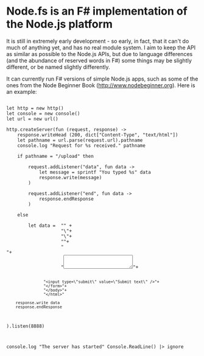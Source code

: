 Node.fs is an F# implementation of the Node.js platform
============================================
It is still in extremely early development - so early, in fact, that it can't do much of anything yet, and has no real module system.
I aim to keep the API as similar as possible to the Node.js APIs, but due to language differences (and the abundance of reserved words in F#) some things may be slightly different, or be named slightly differently.

It can currently run F# versions of simple Node.js apps, such as some of the ones from the Node Beginner Book (http://www.nodebeginner.org).
Here is an example:
<pre>
<code>
let http = new http()
let console = new console()
let url = new url()

http.createServer(fun (request, response) -> 
	response.writeHead (200, dict["Content-Type", "text/html"])
	let pathname = url.parse(request.url).pathname
	console.log "Request for %s received." pathname

	if pathname = "/upload" then
		
		request.addListener("data", fun data -> 
			let message = sprintf "You typed %s" data 
			response.write(message)
		) 

		request.addListener("end", fun data -> 
			response.endResponse
		)

	else

		let data =  "<html>" +
					"\<head>"+
					"\</head>"+
					"<body>"+
					"<form action=\"/upload\" method=\"post\">"+
					"<textarea name=\"text\" rows=\"20\" cols=\"60\"></textarea>"+
					"<input type=\"submit\" value=\"Submit text\" />"+
					"</form>"+
					"</body>"+
					"</html>"

		response.write data
		response.endResponse

).listen(8888)

console.log "The server has started"
Console.ReadLine() |> ignore
</code>			
</pre>


